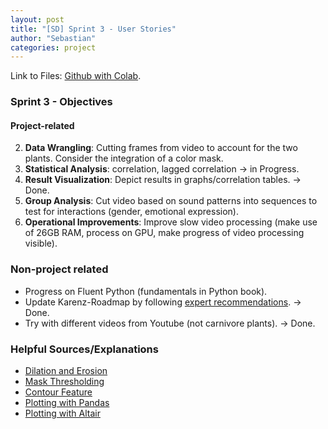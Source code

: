```yaml
---
layout: post
title: "[SD] Sprint 3 - User Stories"
author: "Sebastian"
categories: project
---
```

Link to Files: [Github with Colab](https://github.com/plantions/video-edge-extractor/).

### Sprint 3 - Objectives

#### Project-related
2. __Data Wrangling__: Cutting frames from video to account for the two plants. Consider the integration of a color mask.
3. __Statistical Analysis__: correlation, lagged correlation -> in Progress.
4. __Result Visualization__: Depict results in graphs/correlation tables. -> Done.
5. __Group Analysis__: Cut video based on sound patterns into sequences to test for interactions (gender,  emotional expression).
6. __Operational Improvements__: Improve slow video processing (make use of 26GB RAM, process on GPU, make progress of video processing visible).

### Non-project related
- Progress on Fluent Python (fundamentals in Python book).
- Update Karenz-Roadmap by following [expert recommendations](https://seduerr91.github.io/blog/experts). -> Done.
- Try with different videos from Youtube (not carnivore plants). -> Done.

### Helpful Sources/Explanations
- [Dilation and Erosion](https://docs.opencv.org/2.4/doc/tutorials/imgproc/erosion_dilatation/erosion_dilatation.html)
- [Mask Thresholding](https://docs.opencv.org/3.4/d7/d4d/tutorial_py_thresholding.html)
- [Contour Feature](https://docs.opencv.org/trunk/dd/d49/tutorial_py_contour_features.html)
- [Plotting with Pandas](https://pandas.pydata.org/pandas-docs/stable/user_guide/visualization.html)
- [Plotting with Altair](https://altair-viz.github.io/getting_started/overview.html)
